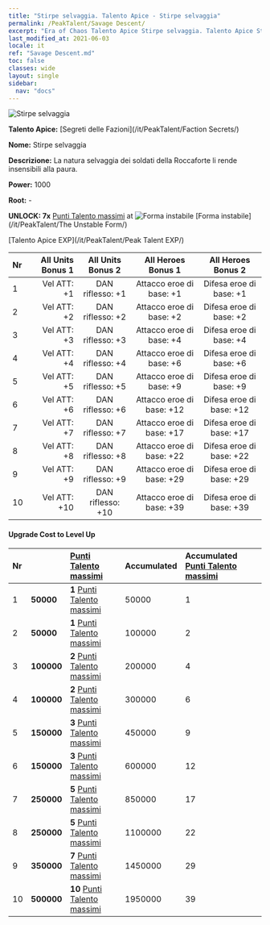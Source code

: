 ```yaml
---
title: "Stirpe selvaggia. Talento Apice - Stirpe selvaggia"
permalink: /PeakTalent/Savage Descent/
excerpt: "Era of Chaos Talento Apice Stirpe selvaggia. Talento Apice Stirpe selvaggia. Stirpe selvaggia"
last_modified_at: 2021-06-03
locale: it
ref: "Savage Descent.md"
toc: false
classes: wide
layout: single
sidebar:
  nav: "docs"
---
```


  ![Stirpe selvaggia](/images/pt/talent_3003.png)

  **Talento Apice:** [Segreti delle Fazioni](/it/PeakTalent/Faction Secrets/)

  **Nome:** Stirpe selvaggia

  **Descrizione:** La natura selvaggia dei soldati della Roccaforte li rende insensibili alla paura.

  **Power:** 1000

  **Root:** -

  **UNLOCK: 7x** [Punti Talento massimi](/ItemsIT/con_934/) at ![Forma instabile](/images/pt/talent_3002.png) [Forma instabile](/it/PeakTalent/The Unstable Form/)

  [Talento Apice EXP](/it/PeakTalent/Peak Talent EXP/)

  | Nr | All Units Bonus 1 | All Units Bonus 2 | All Heroes Bonus 1 | All Heroes Bonus 2 |
  |:---|--------------:|:-------------:|:-------------:|:-------------:|
  | 1 | Vel ATT: +1 | DAN riflesso: +1 | Attacco eroe di base: +1 | Difesa eroe di base: +1 |
  | 2 | Vel ATT: +2 | DAN riflesso: +2 | Attacco eroe di base: +2 | Difesa eroe di base: +2 |
  | 3 | Vel ATT: +3 | DAN riflesso: +3 | Attacco eroe di base: +4 | Difesa eroe di base: +4 |
  | 4 | Vel ATT: +4 | DAN riflesso: +4 | Attacco eroe di base: +6 | Difesa eroe di base: +6 |
  | 5 | Vel ATT: +5 | DAN riflesso: +5 | Attacco eroe di base: +9 | Difesa eroe di base: +9 |
  | 6 | Vel ATT: +6 | DAN riflesso: +6 | Attacco eroe di base: +12 | Difesa eroe di base: +12 |
  | 7 | Vel ATT: +7 | DAN riflesso: +7 | Attacco eroe di base: +17 | Difesa eroe di base: +17 |
  | 8 | Vel ATT: +8 | DAN riflesso: +8 | Attacco eroe di base: +22 | Difesa eroe di base: +22 |
  | 9 | Vel ATT: +9 | DAN riflesso: +9 | Attacco eroe di base: +29 | Difesa eroe di base: +29 |
  | 10 | Vel ATT: +10 | DAN riflesso: +10 | Attacco eroe di base: +39 | Difesa eroe di base: +39 |


#### Upgrade Cost to Level Up

  | Nr | <i class="fas fa-coins"/> | [Punti Talento massimi](/ItemsIT/con_934/) | Accumulated <i class="fas fa-coins"/> | Accumulated [Punti Talento massimi](/ItemsIT/con_934/) |
  |:---|:--------------|:-------------|:-------------|:-------------|
  | 1 | **50000** | **1** [Punti Talento massimi](/ItemsIT/con_934/) | 50000 | 1 |
  | 2 | **50000** | **1** [Punti Talento massimi](/ItemsIT/con_934/) | 100000 | 2 |
  | 3 | **100000** | **2** [Punti Talento massimi](/ItemsIT/con_934/) | 200000 | 4 |
  | 4 | **100000** | **2** [Punti Talento massimi](/ItemsIT/con_934/) | 300000 | 6 |
  | 5 | **150000** | **3** [Punti Talento massimi](/ItemsIT/con_934/) | 450000 | 9 |
  | 6 | **150000** | **3** [Punti Talento massimi](/ItemsIT/con_934/) | 600000 | 12 |
  | 7 | **250000** | **5** [Punti Talento massimi](/ItemsIT/con_934/) | 850000 | 17 |
  | 8 | **250000** | **5** [Punti Talento massimi](/ItemsIT/con_934/) | 1100000 | 22 |
  | 9 | **350000** | **7** [Punti Talento massimi](/ItemsIT/con_934/) | 1450000 | 29 |
  | 10 | **500000** | **10** [Punti Talento massimi](/ItemsIT/con_934/) | 1950000 | 39 |
